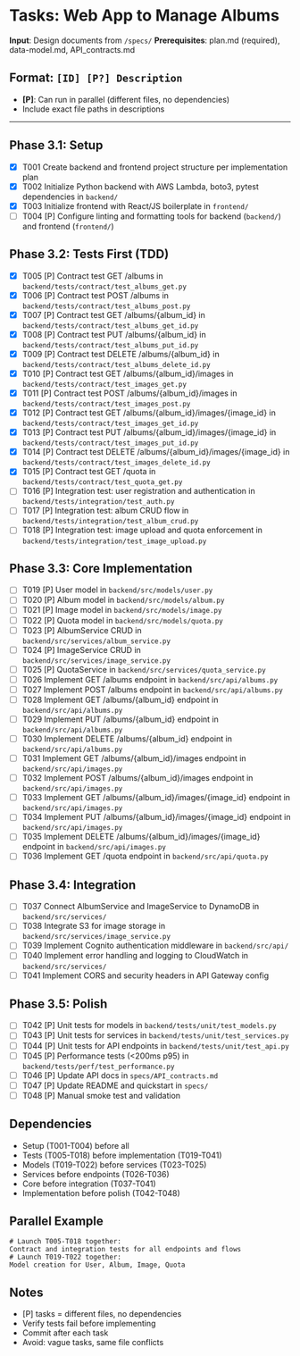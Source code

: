 # Tasks: Web App to Manage Albums

**Input**: Design documents from `/specs/`
**Prerequisites**: plan.md (required), data-model.md, API_contracts.md

## Format: `[ID] [P?] Description`
- **[P]**: Can run in parallel (different files, no dependencies)
- Include exact file paths in descriptions

---

## Phase 3.1: Setup
- [X] T001 Create backend and frontend project structure per implementation plan
- [X] T002 Initialize Python backend with AWS Lambda, boto3, pytest dependencies in `backend/`
- [X] T003 Initialize frontend with React/JS boilerplate in `frontend/`
- [ ] T004 [P] Configure linting and formatting tools for backend (`backend/`) and frontend (`frontend/`)

## Phase 3.2: Tests First (TDD)
- [X] T005 [P] Contract test GET /albums in `backend/tests/contract/test_albums_get.py`
- [X] T006 [P] Contract test POST /albums in `backend/tests/contract/test_albums_post.py`
- [X] T007 [P] Contract test GET /albums/{album_id} in `backend/tests/contract/test_albums_get_id.py`
- [X] T008 [P] Contract test PUT /albums/{album_id} in `backend/tests/contract/test_albums_put_id.py`
- [X] T009 [P] Contract test DELETE /albums/{album_id} in `backend/tests/contract/test_albums_delete_id.py`
- [X] T010 [P] Contract test GET /albums/{album_id}/images in `backend/tests/contract/test_images_get.py`
- [X] T011 [P] Contract test POST /albums/{album_id}/images in `backend/tests/contract/test_images_post.py`
- [X] T012 [P] Contract test GET /albums/{album_id}/images/{image_id} in `backend/tests/contract/test_images_get_id.py`
- [X] T013 [P] Contract test PUT /albums/{album_id}/images/{image_id} in `backend/tests/contract/test_images_put_id.py`
- [X] T014 [P] Contract test DELETE /albums/{album_id}/images/{image_id} in `backend/tests/contract/test_images_delete_id.py`
- [X] T015 [P] Contract test GET /quota in `backend/tests/contract/test_quota_get.py`
- [ ] T016 [P] Integration test: user registration and authentication in `backend/tests/integration/test_auth.py`
- [ ] T017 [P] Integration test: album CRUD flow in `backend/tests/integration/test_album_crud.py`
- [ ] T018 [P] Integration test: image upload and quota enforcement in `backend/tests/integration/test_image_upload.py`

## Phase 3.3: Core Implementation
- [ ] T019 [P] User model in `backend/src/models/user.py`
- [ ] T020 [P] Album model in `backend/src/models/album.py`
- [ ] T021 [P] Image model in `backend/src/models/image.py`
- [ ] T022 [P] Quota model in `backend/src/models/quota.py`
- [ ] T023 [P] AlbumService CRUD in `backend/src/services/album_service.py`
- [ ] T024 [P] ImageService CRUD in `backend/src/services/image_service.py`
- [ ] T025 [P] QuotaService in `backend/src/services/quota_service.py`
- [ ] T026 Implement GET /albums endpoint in `backend/src/api/albums.py`
- [ ] T027 Implement POST /albums endpoint in `backend/src/api/albums.py`
- [ ] T028 Implement GET /albums/{album_id} endpoint in `backend/src/api/albums.py`
- [ ] T029 Implement PUT /albums/{album_id} endpoint in `backend/src/api/albums.py`
- [ ] T030 Implement DELETE /albums/{album_id} endpoint in `backend/src/api/albums.py`
- [ ] T031 Implement GET /albums/{album_id}/images endpoint in `backend/src/api/images.py`
- [ ] T032 Implement POST /albums/{album_id}/images endpoint in `backend/src/api/images.py`
- [ ] T033 Implement GET /albums/{album_id}/images/{image_id} endpoint in `backend/src/api/images.py`
- [ ] T034 Implement PUT /albums/{album_id}/images/{image_id} endpoint in `backend/src/api/images.py`
- [ ] T035 Implement DELETE /albums/{album_id}/images/{image_id} endpoint in `backend/src/api/images.py`
- [ ] T036 Implement GET /quota endpoint in `backend/src/api/quota.py`

## Phase 3.4: Integration
- [ ] T037 Connect AlbumService and ImageService to DynamoDB in `backend/src/services/`
- [ ] T038 Integrate S3 for image storage in `backend/src/services/image_service.py`
- [ ] T039 Implement Cognito authentication middleware in `backend/src/api/`
- [ ] T040 Implement error handling and logging to CloudWatch in `backend/src/services/`
- [ ] T041 Implement CORS and security headers in API Gateway config

## Phase 3.5: Polish
- [ ] T042 [P] Unit tests for models in `backend/tests/unit/test_models.py`
- [ ] T043 [P] Unit tests for services in `backend/tests/unit/test_services.py`
- [ ] T044 [P] Unit tests for API endpoints in `backend/tests/unit/test_api.py`
- [ ] T045 [P] Performance tests (<200ms p95) in `backend/tests/perf/test_performance.py`
- [ ] T046 [P] Update API docs in `specs/API_contracts.md`
- [ ] T047 [P] Update README and quickstart in `specs/`
- [ ] T048 [P] Manual smoke test and validation

## Dependencies
- Setup (T001-T004) before all
- Tests (T005-T018) before implementation (T019-T041)
- Models (T019-T022) before services (T023-T025)
- Services before endpoints (T026-T036)
- Core before integration (T037-T041)
- Implementation before polish (T042-T048)

## Parallel Example
```
# Launch T005-T018 together:
Contract and integration tests for all endpoints and flows
# Launch T019-T022 together:
Model creation for User, Album, Image, Quota
```

## Notes
- [P] tasks = different files, no dependencies
- Verify tests fail before implementing
- Commit after each task
- Avoid: vague tasks, same file conflicts
